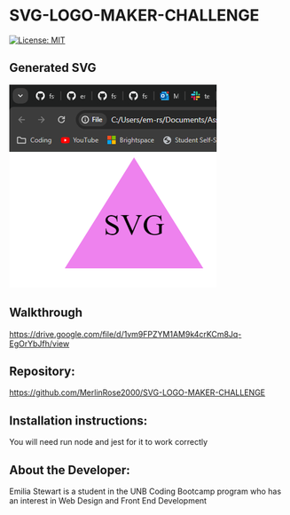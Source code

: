 # SVG-LOGO-MAKER-CHALLENGE

[![License: MIT](https://img.shields.io/badge/License-MIT-yellow.svg)](https://opensource.org/licenses/MIT)
  
## Generated SVG

<img src="example\SVG_triangle.png">

## Walkthrough

https://drive.google.com/file/d/1vm9FPZYM1AM9k4crKCm8Jq-EgOrYbJfh/view

## Repository:

https://github.com/MerlinRose2000/SVG-LOGO-MAKER-CHALLENGE

## Installation instructions:

You will need run node and jest for it to work correctly

## About the Developer:

Emilia Stewart is a student in the UNB Coding Bootcamp program who has an interest in Web Design and Front End Development
